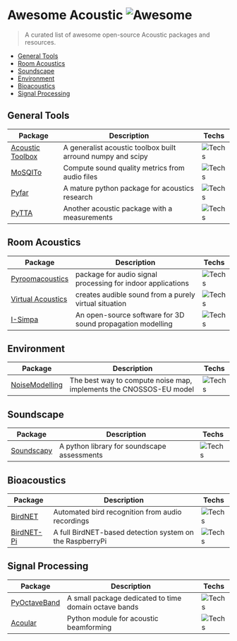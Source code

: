 # Awesome Acoustic ![Awesome](https://awesome.re/badge.svg)

> A curated list of awesome open-source Acoustic packages and resources.

- [General Tools](#general-tools)
- [Room Acoustics](#room-acoustics)
- [Soundscape](#soundscape)
- [Environment](#environment)
- [Bioacoustics](#bioacoustics)
- [Signal Processing](#signal-processing)
 
## General Tools

| Package | Description | Techs |
|---------|-------------|-------|
| [Acoustic Toolbox](https://github.com/Universite-Gustave-Eiffel/acoustic-toolbox) | A generalist acoustic toolbox built arround numpy and scipy | ![Techs](https://skillicons.dev/icons?i=py) |
| [MoSQITo](https://github.com/Eomys/MoSQITo) | Compute sound quality metrics from audio files | ![Techs](https://skillicons.dev/icons?i=py) |
| [Pyfar](https://github.com/pyfar/pyfar) | A mature python package for acoustics research | ![Techs](https://skillicons.dev/icons?i=py) |
| [PyTTA](https://github.com/PyTTaMaster/PyTTa) | Another acoustic package with a measurements | ![Techs](https://skillicons.dev/icons?i=py) |

## Room Acoustics

| Package | Description | Techs |
|---------|-------------|-------|
| [Pyroomacoustics](https://github.com/LCAV/pyroomacoustics) | package for audio signal processing for indoor applications | ![Techs](https://skillicons.dev/icons?i=py) |
| [Virtual Acoustics](https://www.virtualacoustics.org/) | creates audible sound from a purely virtual situation | ![Techs](https://skillicons.dev/icons?i=windows,cpp) |
| [I-Simpa](https://github.com/Universite-Gustave-Eiffel/I-Simpa) | An open-source software for 3D sound propagation modelling | ![Techs](https://skillicons.dev/icons?i=py,cpp) |

## Environment

| Package | Description | Techs |
|---------|-------------|-------|
| [NoiseModelling](https://github.com/Universite-Gustave-Eiffel/NoiseModelling) | The best way to compute noise map, implements the CNOSSOS-EU model | ![Techs](https://skillicons.dev/icons?i=java) |


## Soundscape

| Package | Description | Techs |
|---------|-------------|-------|
| [Soundscapy](https://github.com/MitchellAcoustics/Soundscapy) | A python library for soundscape assessments | ![Techs](https://skillicons.dev/icons?i=py) |

## Bioacoustics

| Package | Description | Techs |
|---------|-------------|-------|
| [BirdNET](https://github.com/kahst/BirdNET-Analyzer) | Automated bird recognition from audio recordings | ![Techs](https://skillicons.dev/icons?i=py) |
| [BirdNET-Pi](https://github.com/mcguirepr89/BirdNET-Pi) | A full BirdNET-based detection system on the RaspberryPi | ![Techs](https://skillicons.dev/icons?i=raspberrypi) |

## Signal Processing

| Package | Description | Techs |
|---------|-------------|-------|
| [PyOctaveBand](https://github.com/jmrplens/PyOctaveBand) | A small package dedicated to time domain octave bands | ![Techs](https://skillicons.dev/icons?i=py) |
| [Acoular](https://github.com/acoular/acoular) | Python module for acoustic beamforming |![Techs](https://skillicons.dev/icons?i=py) |
